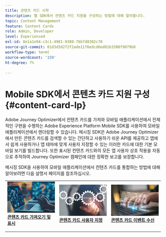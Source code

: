 ```yaml
---
title: 콘텐츠 카드 시작
description: 웹 SDK에서 컨텐츠 카드 지원을 구성하는 방법에 대해 알아봅니다.
topic: Content Management
feature: Content Cards
role: Admin, Developer
level: Experienced
exl-id: 8e1a1e94-c3c1-4981-9380-76b7d8302c78
source-git-commit: 01d3d3d272f2ade11f6edcd6ed01b3308f9079b8
workflow-type: tm+mt
source-wordcount: '159'
ht-degree: 7%

---
```


# Mobile SDK에서 콘텐츠 카드 지원 구성 {#content-card-lp}

Adobe Journey Optimizer에서 컨텐츠 카드를 가져와 모바일 애플리케이션에서 전체적인 구현을 수행하는 Adobe Experience Platform Mobile SDK를 사용하여 모바일 애플리케이션에서 렌더링할 수 있습니다. 메시징 SDK은 Adobe Journey Optimizer에서 만든 콘텐츠 카드를 검색할 수 있는 간단하고 사용하기 쉬운 API를 제공하고 앱에서 쉽게 사용하거나 앱 테마에 맞게 사용자 지정할 수 있는 이러한 카드에 대한 기본 모바일 보기를 빌드합니다. 또한 표시된 컨텐츠 카드와의 모든 앱 사용자 상호 작용을 자동으로 추적하여 Journey Optimizer 캠페인에 대한 정확한 보고를 보장합니다.

메시징 SDK을 사용하여 모바일 애플리케이션에서 컨텐츠 카드를 통합하는 방법에 대해 알아보려면 다음 설명서 페이지를 참조하십시오.


<table style="table-layout:fixed"><tr style="border: 0;">
<td>
<a href="https://developer.adobe.com/client-sdks/edge/adobe-journey-optimizer/content-card-ui/iOS/tutorial/displaying-content-cards/">
<img alt="가져오기" src="assets/do-not-localize/fetch.jpeg">
</a>
<div><a href="https://developer.adobe.com/client-sdks/edge/adobe-journey-optimizer/content-card-ui/iOS/tutorial/displaying-content-cards/"><strong>콘텐츠 카드 가져오기 및 표시</strong>
</div>
<p>
</td>
<td>
<a href="https://developer.adobe.com/client-sdks/edge/adobe-journey-optimizer/content-card-ui/iOS/tutorial/customizing-content-card-templates/">
<img alt="사용자 지정" src="assets/do-not-localize/customize.jpeg">
</a>
<div>
<a href="https://developer.adobe.com/client-sdks/edge/adobe-journey-optimizer/content-card-ui/iOS/tutorial/customizing-content-card-templates/"><strong>콘텐츠 카드 사용자 지정</strong></a>
</div>
<p></td>
<td>
<a href="https://developer.adobe.com/client-sdks/edge/adobe-journey-optimizer/content-card-ui/iOS/tutorial/listening-content-card-events/">
<img alt="잘 들어" src="assets/do-not-localize/listen.jpeg">
</a>
<div>
<a href="https://developer.adobe.com/client-sdks/edge/adobe-journey-optimizer/content-card-ui/iOS/tutorial/listening-content-card-events/"><strong>콘텐츠 카드 이벤트 수신</strong></a>
</div>
<p>
</td>
</tr></table>
